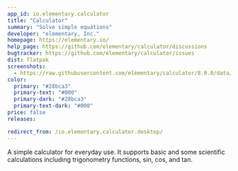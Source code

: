 ```yaml
---
app_id: io.elementary.calculator
title: "Calculator"
summary: "Solve simple equations"
developer: "elementary, Inc."
homepage: https://elementary.io/
help_page: https://github.com/elementary/calculator/discussions
bugtracker: https://github.com/elementary/calculator/issues
dist: flatpak
screenshots:
  - https://raw.githubusercontent.com/elementary/calculator/8.0.0/data/screenshot@2x.png
color:
  primary: "#28bca3"
  primary-text: "#000"
  primary-dark: "#28bca3"
  primary-text-dark: "#000"
price: false
releases:

redirect_from: /io.elementary.calculator.desktop/
---
```


<p>A simple calculator for everyday use. It supports basic and some scientific calculations including trigonometry functions, sin, cos, and tan.</p>